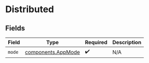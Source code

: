 # Distributed


## Fields

| Field                                                    | Type                                                     | Required                                                 | Description                                              |
| -------------------------------------------------------- | -------------------------------------------------------- | -------------------------------------------------------- | -------------------------------------------------------- |
| `mode`                                                   | [components.AppMode](../../models/components/appmode.md) | :heavy_check_mark:                                       | N/A                                                      |